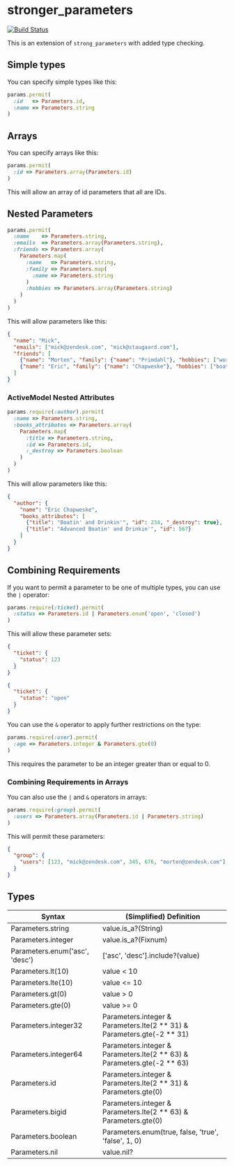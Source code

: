 # stronger_parameters
[![Build Status](https://travis-ci.org/zendesk/stronger_parameters.svg?branch=master)](https://travis-ci.org/zendesk/stronger_parameters)

This is an extension of `strong_parameters` with added type checking.

## Simple types
You can specify simple types like this:

```ruby
params.permit(
  :id   => Parameters.id,
  :name => Parameters.string
)
```

## Arrays
You can specify arrays like this:

```ruby
params.permit(
  :id => Parameters.array(Parameters.id)
)
```

This will allow an array of id parameters that all are IDs.

## Nested Parameters

```ruby
params.permit(
  :name    => Parameters.string,
  :emails  => Parameters.array(Parameters.string),
  :friends => Parameters.array(
    Parameters.map(
      :name   => Parameters.string,
      :family => Parameters.map(
        :name => Parameters.string
      )
      :hobbies => Parameters.array(Parameters.string)
    )
  )
)
```

This will allow parameters like this:

```json
{
  "name": "Mick",
  "emails": ["mick@zendesk.com", "mick@staugaard.com"],
  "friends": [
    {"name": "Morten", "family": {"name": "Primdahl"}, "hobbies": ["work", "art"]},
    {"name": "Eric", "family": {"name": "Chapweske"}, "hobbies": ["boating", "whiskey"]}
  ]
}
```

### ActiveModel Nested Attributes

```ruby
params.require(:author).permit(
  :name => Parameters.string,
  :books_attributes => Parameters.array(
    Parameters.map(
      :title => Parameters.string,
      :id => Parameters.id,
      :_destroy => Parameters.boolean
    )
  )
)
```

This will allow parameters like this:

```json
{
  "author": {
    "name": "Eric Chapweske",
    "books_attributes": [
      {"title": "Boatin' and Drinkin'", "id": 234, "_destroy": true},
      {"title": "Advanced Boatin' and Drinkin'", "id": 567}
    ]
  }
}
```

## Combining Requirements

If you want to permit a parameter to be one of multiple types, you can use the `|` operator:

```ruby
params.require(:ticket).permit(
  :status => Parameters.id | Parameters.enum('open', 'closed')
)
```

This will allow these parameter sets:

```json
{
  "ticket": {
    "status": 123
  }
}
```
```json
{
  "ticket": {
    "status": "open"
  }
}
```

You can use the `&` operator to apply further restrictions on the type:

```ruby
params.require(:user).permit(
  :age => Parameters.integer & Parameters.gte(0)
)
```

This requires the parameter to be an integer greater than or equal to 0.

### Combining Requirements in Arrays

You can also use the `|` and `&` operators in arrays:

```ruby
params.require(:group).permit(
  :users => Parameters.array(Parameters.id | Parameters.string)
)
```

This will permit these parameters:
```json
{
  "group": {
    "users": [123, "mick@zendesk.com", 345, 676, "morten@zendesk.com"]
  }
}
```

## Types

| Syntax                         | (Simplified) Definition                                                 |
|--------------------------------|-------------------------------------------------------------------------|
| Parameters.string              | value.is_a?(String)                                                     |
| Parameters.integer             | value.is_a?(Fixnum)                                                     |
| Parameters.enum('asc', 'desc') | ['asc', 'desc'].include?(value)                                         |
| Parameters.lt(10)              | value < 10                                                              |
| Parameters.lte(10)             | value <= 10                                                             |
| Parameters.gt(0)               | value > 0                                                               |
| Parameters.gte(0)              | value >= 0                                                              |
| Parameters.integer32           | Parameters.integer & Parameters.lte(2 ** 31) & Parameters.gte(-2 ** 31) |
| Parameters.integer64           | Parameters.integer & Parameters.lte(2 ** 63) & Parameters.gte(-2 ** 63) |
| Parameters.id                  | Parameters.integer & Parameters.lte(2 ** 31) & Parameters.gte(0)        |
| Parameters.bigid               | Parameters.integer & Parameters.lte(2 ** 63) & Parameters.gte(0)        |
| Parameters.boolean             | Parameters.enum(true, false, 'true', 'false', 1, 0)                     |
| Parameters.nil                 | value.nil?                                                              |
